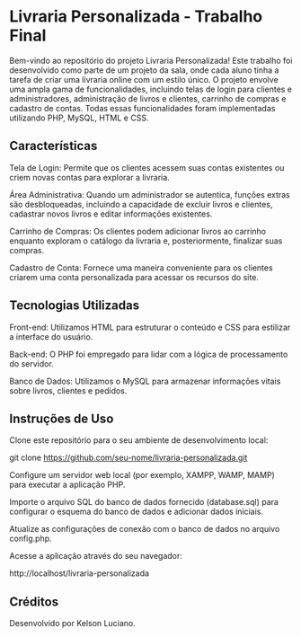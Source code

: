 # Livraria Personalizada - Trabalho Final
Bem-vindo ao repositório do projeto Livraria Personalizada! Este trabalho foi desenvolvido como parte de um projeto da sala, onde cada aluno tinha a tarefa de criar uma livraria online com um estilo único. O projeto envolve uma ampla gama de funcionalidades, incluindo telas de login para clientes e administradores, administração de livros e clientes, carrinho de compras e cadastro de contas. Todas essas funcionalidades foram implementadas utilizando PHP, MySQL, HTML e CSS.

## Características

Tela de Login: Permite que os clientes acessem suas contas existentes ou criem novas contas para explorar a livraria.

Área Administrativa: Quando um administrador se autentica, funções extras são desbloqueadas, incluindo a capacidade de excluir livros e clientes, cadastrar novos livros e editar informações existentes.

Carrinho de Compras: Os clientes podem adicionar livros ao carrinho enquanto exploram o catálogo da livraria e, posteriormente, finalizar suas compras.

Cadastro de Conta: Fornece uma maneira conveniente para os clientes criarem uma conta personalizada para acessar os recursos do site.

## Tecnologias Utilizadas

Front-end: Utilizamos HTML para estruturar o conteúdo e CSS para estilizar a interface do usuário.

Back-end: O PHP foi empregado para lidar com a lógica de processamento do servidor.

Banco de Dados: Utilizamos o MySQL para armazenar informações vitais sobre livros, clientes e pedidos.

## Instruções de Uso

Clone este repositório para o seu ambiente de desenvolvimento local:

git clone https://github.com/seu-nome/livraria-personalizada.git

Configure um servidor web local (por exemplo, XAMPP, WAMP, MAMP) para executar a aplicação PHP.

Importe o arquivo SQL do banco de dados fornecido (database.sql) para configurar o esquema do banco de dados e adicionar dados iniciais.

Atualize as configurações de conexão com o banco de dados no arquivo config.php.

Acesse a aplicação através do seu navegador:

http://localhost/livraria-personalizada

## Créditos
Desenvolvido por Kelson Luciano.
